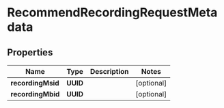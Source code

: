 

# RecommendRecordingRequestMetadata


## Properties

| Name | Type | Description | Notes |
|------------ | ------------- | ------------- | -------------|
|**recordingMsid** | **UUID** |  |  [optional] |
|**recordingMbid** | **UUID** |  |  [optional] |




